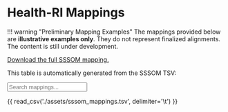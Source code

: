 # Health-RI Mappings

!!! warning "Preliminary Mapping Examples"
    The mappings provided below are **illustrative examples only**. They do not represent finalized alignments. The content is still under development.

[Download the full SSSOM mapping.](./assets/sssom_mappings.tsv)

This table is automatically generated from the SSSOM TSV:

<input type="text" id="tableSearchInput" placeholder="Search mappings...">

<div id="columnToggles"></div>

{{ read_csv('./assets/sssom_mappings.tsv', delimiter='\t') }}
